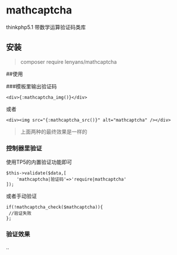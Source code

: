 # mathcaptcha
thinkphp5.1 带数学运算验证码类库

## 安装
> composer require lenyans/mathcaptcha


##使用

###模板里输出验证码

~~~
<div>{:mathcaptcha_img()}</div>
~~~
或者
~~~
<div><img src="{:mathcaptcha_src()}" alt="mathcaptcha" /></div>
~~~
> 上面两种的最终效果是一样的

### 控制器里验证
使用TP5的内置验证功能即可
~~~
$this->validate($data,[
    'mathcaptcha|验证码'=>'require|mathcaptcha'
]);
~~~
或者手动验证
~~~
if(!mathcaptcha_check($mathcaptcha)){
 //验证失败
};
~~~

### 验证效果

..